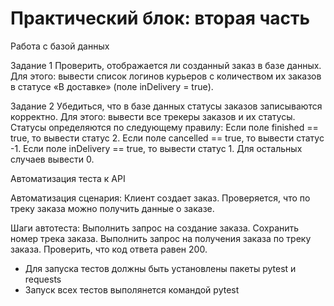 ﻿# Практический блок: вторая часть


Работа с базой данных

Задание 1
Проверить, отображается ли созданный заказ в базе данных.
Для этого: вывести список логинов курьеров с количеством их заказов в статусе «В доставке» (поле inDelivery = true). 

Задание 2
Убедиться, что в базе данных статусы заказов записываются корректно.
Для этого: вывести все трекеры заказов и их статусы. 
Статусы определяются по следующему правилу:
Если поле finished == true, то вывести статус 2.
Если поле canсelled == true, то вывести статус -1.
Если поле inDelivery == true, то вывести статус 1.
Для остальных случаев вывести 0.


Автоматизация теста к API

Автоматизация сценария:
Клиент создает заказ.
Проверяется, что по треку заказа можно получить данные о заказе.

Шаги автотеста:
Выполнить запрос на создание заказа.
Сохранить номер трека заказа.
Выполнить запрос на получения заказа по треку заказа.
Проверить, что код ответа равен 200.

- Для запуска тестов должны быть установлены пакеты pytest и requests
- Запуск всех тестов выполянется командой pytest